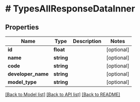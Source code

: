 # # TypesAllResponseDataInner

## Properties

Name | Type | Description | Notes
------------ | ------------- | ------------- | -------------
**id** | **float** |  | [optional]
**name** | **string** |  | [optional]
**code** | **string** |  | [optional]
**developer_name** | **string** |  | [optional]
**model_type** | **string** |  | [optional]

[[Back to Model list]](../../README.md#models) [[Back to API list]](../../README.md#endpoints) [[Back to README]](../../README.md)

